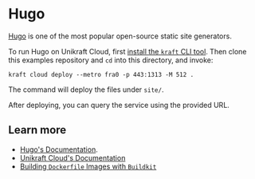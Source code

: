 # Hugo

[Hugo](https://gohugo.io/) is one of the most popular open-source static site generators.

To run Hugo on Unikraft Cloud, first [install the `kraft` CLI tool](https://unikraft.org/docs/cli).
Then clone this examples repository and `cd` into this directory, and invoke:

```console
kraft cloud deploy --metro fra0 -p 443:1313 -M 512 .
```

The command will deploy the files under `site/`.

After deploying, you can query the service using the provided URL.

## Learn more

- [Hugo's Documentation](https://gohugo.io/documentation/).
- [Unikraft Cloud's Documentation](https://unikraft.cloud/docs/)
- [Building `Dockerfile` Images with `Buildkit`](https://unikraft.org/guides/building-dockerfile-images-with-buildkit)
